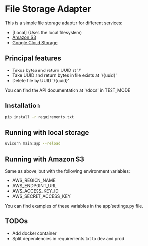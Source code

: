 # File Storage Adapter

This is a simple file storage adapter for different services:

- [Local] (Uses the local filesystem)
- [Amazon S3](https://aws.amazon.com/s3/)
- [Google Cloud Storage](https://cloud.google.com/storage/)

## Principal features

- Takes bytes and return UUID at '<host>/'
- Take UUID and return bytes in file exists at '<host>/{uuid}'
- Delete file by UUID '<host>/{uuid}'

You can find the API documentation at '<host>/docs' in TEST_MODE

## Installation

```bash
pip install -r requirements.txt
```

## Running with local storage

```bash
uvicorn main:app --reload
```

## Running with Amazon S3

Same as above, but with the following environment variables:

- AWS_REGION_NAME
- AWS_ENDPOINT_URL
- AWS_ACCESS_KEY_ID
- AWS_SECRET_ACCESS_KEY

You can find examples of these variables in the app/settings.py file.

## TODOs

- Add docker container
- Split dependencies in requirements.txt to dev and prod